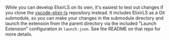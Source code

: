 While you can develop ElixirLS on its own, it's easiest to test out changes if you clone the [vscode-elixir-ls](https://github.com/elixir-lsp/vscode-elixir-ls) repository instead. It includes ElixirLS as a Git submodule, so you can make your changes in the submodule directory and launch the extension from the parent directory via the included "Launch Extension" configuration in `launch.json`. See the README on that repo for more details.
